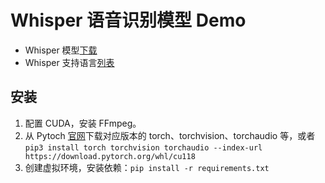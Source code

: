 # Whisper 语音识别模型 Demo

- Whisper 模型[下载](https://github.com/openai/whisper/blob/main/whisper/__init__.py)
- Whisper 支持语言[列表](https://github.com/openai/whisper/blob/main/whisper/tokenizer.py)

## 安装

1. 配置 CUDA，安装 FFmpeg。
2. 从 Pytoch [官网](https://download.pytorch.org/whl/)下载对应版本的 torch、torchvision、torchaudio 等，或者 `pip3 install torch torchvision torchaudio --index-url https://download.pytorch.org/whl/cu118`
3. 创建虚拟环境，安装依赖：`pip install -r requirements.txt`
